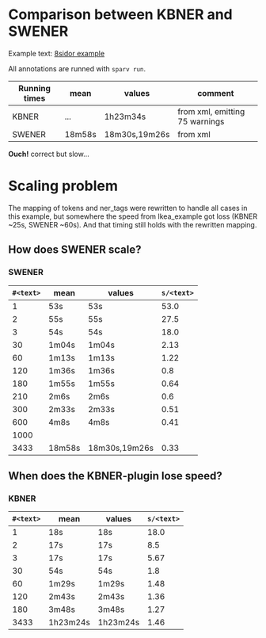 # Comparison between KBNER and SWENER

Example text: [8sidor example](./texts/8sidor-mini.xml)

All annotations are runned with `sparv run`.

Running times | mean | values | comment
| - | - | - | -
KBNER | ... | 1h23m34s | from xml, emitting 75 warnings
SWENER | 18m58s | 18m30s,19m26s | from xml

**Ouch!** correct but slow...

# Scaling problem

The mapping of tokens and ner_tags were rewritten to handle all cases in this example, but somewhere the speed from Ikea_example got loss (KBNER ~25s, SWENER ~60s). And that timing still holds with the rewritten mapping.

## How does SWENER scale?

### SWENER
| `#<text>` | mean | values | `s/<text>`
| - | - | - | - |
1 | 53s | 53s | 53.0
2 | 55s | 55s | 27.5
3 | 54s | 54s | 18.0
30 | 1m04s | 1m04s | 2.13
60 | 1m13s | 1m13s | 1.22
120 | 1m36s | 1m36s | 0.8
180 | 1m55s | 1m55s | 0.64
210 | 2m6s | 2m6s | 0.6
300 | 2m33s| 2m33s | 0.51
600 | 4m8s | 4m8s | 0.41
1000 | | |
3433 | 18m58s | 18m30s,19m26s | 0.33
## When does the KBNER-plugin lose speed?

### KBNER
| `#<text>` | mean | values | `s/<text>`
| - | - | - | - |
1 | 18s | 18s | 18.0
2 | 17s | 17s | 8.5
3 | 17s | 17s | 5.67
30 | 54s | 54s | 1.8
60 | 1m29s | 1m29s | 1.48
120 | 2m43s | 2m43s | 1.36
180 | 3m48s | 3m48s | 1.27
3433 | 1h23m24s | 1h23m24s | 1.46





```diff
```
